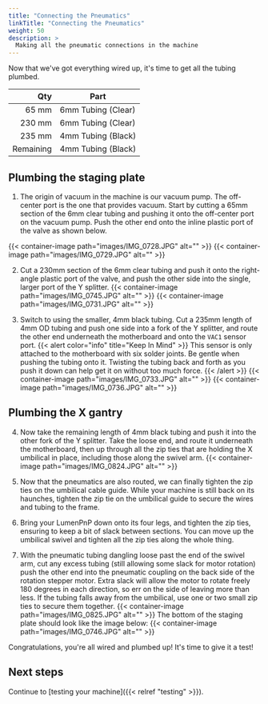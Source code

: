```yaml
---
title: "Connecting the Pneumatics"
linkTitle: "Connecting the Pneumatics"
weight: 50
description: >
  Making all the pneumatic connections in the machine
---
```


Now that we've got everything wired up, it's time to get all the tubing plumbed.

|       Qty | Part                |
|----------:|---------------------|
|     65 mm | 6mm Tubing (Clear)  |
|    230 mm | 6mm Tubing (Clear)  |
|    235 mm | 4mm Tubing (Black)  |
| Remaining | 4mm Tubing (Black)  |

## Plumbing the staging plate

1. The origin of vacuum in the machine is our vacuum pump. The off-center port is the one that provides vacuum. Start by cutting a 65mm section of the 6mm clear tubing and pushing it onto the off-center port on the vacuum pump. Push the other end onto the inline plastic port of the valve as shown below.

  {{< container-image path="images/IMG_0728.JPG" alt="" >}}
  {{< container-image path="images/IMG_0729.JPG" alt="" >}}


2. Cut a 230mm section of the 6mm clear tubing and push it onto the right-angle plastic port of the valve, and push the other side into the single, larger port of the Y splitter.
  {{< container-image path="images/IMG_0745.JPG" alt="" >}}
  {{< container-image path="images/IMG_0731.JPG" alt="" >}}

3. Switch to using the smaller, 4mm black tubing. Cut a 235mm length of 4mm OD tubing and push one side into a fork of the Y splitter, and route the other end underneath the motherboard and onto the `VAC1` sensor port.
  {{< alert color="info" title="Keep In Mind" >}}
  This sensor is only attached to the motherboard with six solder joints. Be gentle when pushing the tubing onto it. Twisting the tubing back and forth as you push it down can help get it on without too much force.
  {{< /alert >}}
  {{< container-image path="images/IMG_0733.JPG" alt="" >}}
  {{< container-image path="images/IMG_0736.JPG" alt="" >}}

## Plumbing the X gantry

4. Now take the remaining length of 4mm black tubing and push it into the other fork of the Y splitter. Take the loose end, and route it underneath the motherboard, then up through all the zip ties that are holding the X umbilical in place, including those along the swivel arm.
  {{< container-image path="images/IMG_0824.JPG" alt="" >}}

5. Now that the pneumatics are also routed, we can finally tighten the zip ties on the umbilical cable guide. While your machine is still back on its haunches, tighten the zip tie on the umbilical guide to secure the wires and tubing to the frame.

6. Bring your LumenPnP down onto its four legs, and tighten the zip ties, ensuring to keep a bit of slack between sections. You can move up the umbilical swivel and tighten all the zip ties along the whole thing.

7. With the pneumatic tubing dangling loose past the end of the swivel arm, cut any excess tubing (still allowing some slack for motor rotation) push the other end into the pneumatic coupling on the back side of the rotation stepper motor. Extra slack will allow the motor to rotate freely 180 degrees in each direction, so err on the side of leaving more than less. If the tubing falls away from the umbilical, use one or two small zip ties to secure them together.
  {{< container-image path="images/IMG_0825.JPG" alt="" >}}
  The bottom of the staging plate should look like the image below:
  {{< container-image path="images/IMG_0746.JPG" alt="" >}}

Congratulations, you're all wired and plumbed up! It's time to give it a test!

## Next steps

Continue to [testing your machine]({{< relref "testing" >}}).
